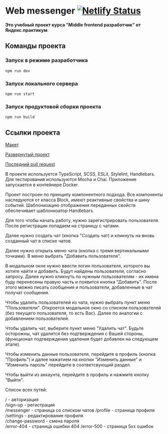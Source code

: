 # Web messenger [![Netlify Status](https://api.netlify.com/api/v1/badges/54acb51b-5193-4074-9663-d4e6658c880c/deploy-status)](https://app.netlify.com/sites/legendary-kashata-460bb6/deploys)

**Это учебный проект курса "Middle frontend разработчик" от Яндекс.практикум**

## Команды проекта
### Запуск в режиме разработчика
```
npm run dev
```

### Запуск локального сервера
```
npm run start
```

### Запуск продуктовой сборки проекта
```
npm run build
```

## Ссылки проекта

[Макет](https://www.figma.com/file/HbxCUDgmlXcHRv4eewUSBw/Messanger?node-id=0%3A1&t=FbrKM9oKM4RK6Pmu-1)

[Развернутый проект](https://messenger-h15u.onrender.com)

[Последний pull request](https://github.com/Makso-87/middle.messenger.praktikum.yandex/pull/14)

В проекте используется TypeScript, SCSS, ESLit, Stylelint, Handlebars. Для тестирования используются Mocha и Chai.
Приложение запускается в контейнере Docker.

Проект построен по принципу компонентного подхода. 
Все компоненты наследуются от класса Block, имеют реактивные свойства и шину событий. 
Шаблонизацию отображения переданных свойств обеспечивает шаблонизатор Handlebars.

Для того чтобы начать работу, нужно зарегистрировать пользователя. После регистрации попадаем на страницу с чатами.

Далее нужно создать чат (кнопка "Создать чат) и кликнуть на вновь созданный чат в списке чатов.

Далее нужно открыть меню чата (кнопка с тремя вертикальными точками). В меню выбрать "Добавить пользователя". 

В модальном окне нужно ввести логин пользователя, которого вы хотите найти и добавить. Будут найдены пользователи, согласно запросу. Далее нужно кликнуть по нужным 
пользователям - их имена буду перенесены правую часть и появится кнопка "Добавить". После этого можно писать сообщения и
пользователи, добавленные в чат получат сообщения. 

Чтобы удалить пользователей из чата, нужно выбрать пункт меню "Пользователи". 
Откроется модальное окно со списком пользователей (без текущего пользователя, то есть Вас). 
Далее по аналогии с добавлением пользователей.

Чтобы удалить чат, выберите пункт меню "Удалить чат". Будьте осторожны, чат удалится без подтверждения с Вашей стороны, 
(функционал подтверждения удаления будет добавлен на следующем этапе).

Чтобы изменить данные пользователя, перейдите в профиль (кнопка "Профиль") и далее нажатием на кнопки 
"Изменить данные" и "Изменить пароль" перейдите в соответсвующий раздел.

Чтобы выйти из аккаунта, перейдите в профиль и нажмите кнопку "Выйти".


Список всех путей:

/ - авторизация  
/sign-up - регистрация  
/messenger - страница со списком чатов
/profile - страница профиля  
/settings - редактирование профиля  
/change-password - смена пароля  
/error-404 - страница ошибки 404
/error-500 - страница 5хх ошибок

